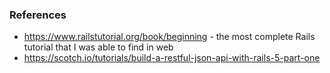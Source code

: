 ### References
- https://www.railstutorial.org/book/beginning - the most complete Rails tutorial that I was able to find in web
- https://scotch.io/tutorials/build-a-restful-json-api-with-rails-5-part-one
